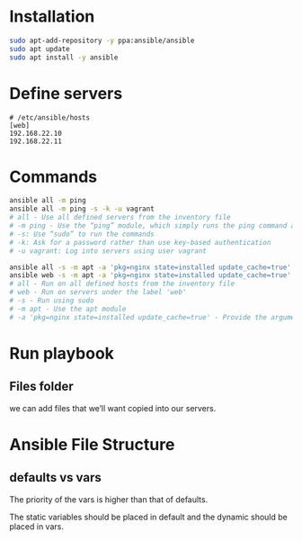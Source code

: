 # Installation

```sh
sudo apt-add-repository -y ppa:ansible/ansible
sudo apt update
sudo apt install -y ansible
```

# Define servers

```
# /etc/ansible/hosts
[web]
192.168.22.10
192.168.22.11
```

# Commands

```sh
ansible all -m ping
ansible all -m ping -s -k -u vagrant
# all - Use all defined servers from the inventory file
# -m ping - Use the “ping” module, which simply runs the ping command and returns the results
# -s: Use “sudo” to run the commands
# -k: Ask for a password rather than use key-based authentication
# -u vagrant: Log into servers using user vagrant

ansible all -s -m apt -a 'pkg=nginx state=installed update_cache=true'
ansible web -s -m apt -a 'pkg=nginx state=installed update_cache=true'
# all - Run on all defined hosts from the inventory file
# web - Run on servers under the label 'web'
# -s - Run using sudo
# -m apt - Use the apt module
# -a 'pkg=nginx state=installed update_cache=true' - Provide the arguments for the apt
```

# Run playbook

## Files folder

we can add files that we’ll want copied into our servers.

# Ansible File Structure

## defaults vs vars

The priority of the vars is higher than that of defaults.

The static variables should be placed in default and the dynamic should be placed in vars.

